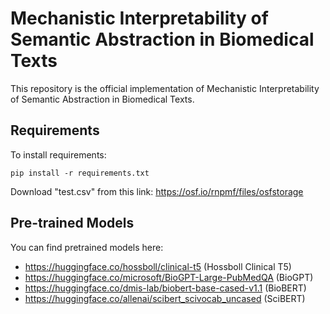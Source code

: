 # Mechanistic Interpretability of Semantic Abstraction in Biomedical Texts
This repository is the official implementation of Mechanistic Interpretability of Semantic Abstraction in Biomedical Texts.

## Requirements

To install requirements:
```setup
pip install -r requirements.txt
```
Download "test.csv" from this link: https://osf.io/rnpmf/files/osfstorage

## Pre-trained Models

You can find pretrained models here:
- https://huggingface.co/hossboll/clinical-t5 (Hossboll Clinical T5)
- https://huggingface.co/microsoft/BioGPT-Large-PubMedQA (BioGPT)
- https://huggingface.co/dmis-lab/biobert-base-cased-v1.1 (BioBERT)
- https://huggingface.co/allenai/scibert_scivocab_uncased (SciBERT)
